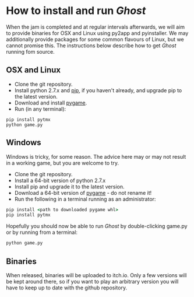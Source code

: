 # How to install and run *Ghost*
When the jam is completed and at regular intervals afterwards, we will aim to provide binaries for OSX and Linux using py2app and pyinstaller. We may additionally provide packages for some common flavours of Linux, but we cannot promise this. The instructions below describe how to get *Ghost* running fom source.

## OSX and Linux
* Clone the git repository.
* Install python 2.7.x and [pip](https://pip.pypa.io/en/stable/installing/), if you haven't already, and upgrade pip to the latest version.
* Download and install [pygame](http://www.pygame.org/download.shtml "pygame").
* Run (in any terminal): 
```shell
pip install pytmx
python game.py
```

## Windows
Windows is tricky, for some reason. The advice here may or may not result in a working game, but you are welcome to try.
* Clone the git repository.
* Install a 64-bit version of python 2.7.x
* Install pip and upgrade it to the latest version.
* Download a 64-bit version of [pygame](http://www.lfd.uci.edu/~gohlke/pythonlibs/#pygame) - do not rename it!
* Run the following in a terminal running as an administrator:
```cmd
pip install <path to downloaded pygame whl>
pip install pytmx
```
Hopefully you should now be able to run *Ghost* by double-clicking game.py or by running from a terminal:
```cmd
python game.py
```

## Binaries
When released, binaries will be uploaded to itch.io. Only a few versions will be kept around there, so if you want to play an arbitrary version you will have to keep up to date with the github repository.